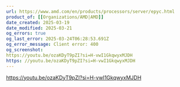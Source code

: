 ```yaml
---
url: https://www.amd.com/en/products/processors/server/epyc.html
product_of: [[Organizations/AMD|AMD]]
date_created: 2025-03-19
date_modified: 2025-03-21
og_errors: true
og_last_error: 2025-03-24T06:28:53.691Z
og_error_message: Client error: 400
og_screenshot: 
https://youtu.be/ozaKDyT9pZI?si=H-vwI1GkqwyxMJDH
https: //youtu.be/ozaKDyT9pZI?si=H-vwI1GkqwyxMJDH
---
```


https://youtu.be/ozaKDyT9pZI?si=H-vwI1GkqwyxMJDH